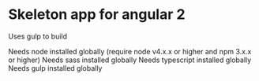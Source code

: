 Skeleton app for angular 2
==========================

Uses gulp to build

Needs node installed globally (require node v4.x.x or higher and npm 3.x.x or higher)
Needs sass installed globally
Needs typescript installed globally
Needs gulp installed globally